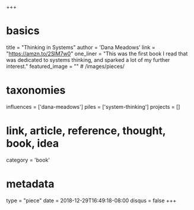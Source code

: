 +++
# basics
title     		 = "Thinking in Systems"
author    		 = 'Dana Meadows'
link      		 = "https://amzn.to/2SlM7w0"
one_liner 		 = "This was the first book I read that was dedicated to systems thinking, and sparked a lot of my further interest."
featured_image = "" # /images/pieces/

# taxonomies
influences		 = ['dana-meadows']
piles     		 = ['system-thinking']
projects			 = []

# link, article, reference, thought, book, idea
category  		 = 'book' 

# metadata
type	    		 = "piece"
date      		 = 2018-12-29T16:49:18-08:00
disqus    		 = false
+++

